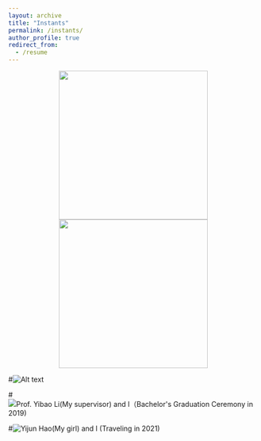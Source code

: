 ```yaml
---
layout: archive
title: "Instants"
permalink: /instants/
author_profile: true
redirect_from:
  - /resume
---
```


<center class="half">
  <img src="http://qingxiaxjtu.com/images/instants1.png" width="300" "Prof. Yibao Li(My supervisor) and I（Bachelor's Graduation Ceremony in 2019)"/>
  <img src="http://qingxiaxjtu.com/images/instants2.png" width="300" "Yijun Hao(My girl) and I (Traveling in 2021)"/>
</center>

#![Alt text](/path/to/img.jpg "Optional title")

#![Prof. Yibao Li(My supervisor) and I（Bachelor's Graduation Ceremony in 2019)](http://qingxiaxjtu.com/images/instants1.png)

#![Yijun Hao(My girl) and I (Traveling in 2021)](http://qingxiaxjtu.com/images/instants2.png)




